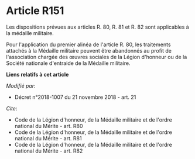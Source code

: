# Article R151

Les dispositions prévues aux articles R. 80, R. 81 et R. 82 sont applicables à la médaille militaire.

Pour l'application du premier alinéa de l'article R. 80, les traitements attachés à la Médaille militaire peuvent être
abandonnés au profit de l'association chargée des œuvres sociales de la Légion d'honneur ou de la Société nationale
d'entraide de la Médaille militaire.

**Liens relatifs à cet article**

_Modifié par_:

  - Décret n°2018-1007 du 21 novembre 2018 - art. 21

_Cite_:

  - Code de la Légion d'honneur, de la Médaille militaire et de l'ordre national du Mérite - art. R80
  - Code de la Légion d'honneur, de la Médaille militaire et de l'ordre national du Mérite - art. R81
  - Code de la Légion d'honneur, de la Médaille militaire et de l'ordre national du Mérite - art. R82
